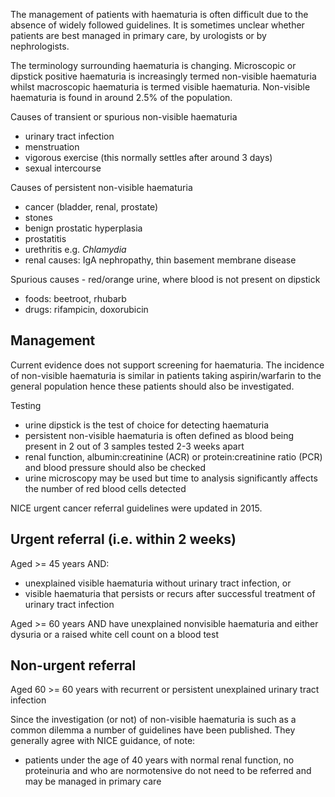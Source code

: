 The management of patients with haematuria is often difficult due to the absence of widely followed guidelines. It is sometimes unclear whether patients are best managed in primary care, by urologists or by nephrologists.  
  
The terminology surrounding haematuria is changing. Microscopic or dipstick positive haematuria is increasingly termed non\-visible haematuria whilst macroscopic haematuria is termed visible haematuria. Non\-visible haematuria is found in around 2\.5% of the population.  
  
Causes of transient or spurious non\-visible haematuria  
* urinary tract infection
* menstruation
* vigorous exercise (this normally settles after around 3 days)
* sexual intercourse

  
Causes of persistent non\-visible haematuria  
* cancer (bladder, renal, prostate)
* stones
* benign prostatic hyperplasia
* prostatitis
* urethritis e.g. *Chlamydia*
* renal causes: IgA nephropathy, thin basement membrane disease

  
Spurious causes \- red/orange urine, where blood is not present on dipstick  
* foods: beetroot, rhubarb
* drugs: rifampicin, doxorubicin

  
Management
----------

  
Current evidence does not support screening for haematuria. The incidence of non\-visible haematuria is similar in patients taking aspirin/warfarin to the general population hence these patients should also be investigated.  
  
Testing  
* urine dipstick is the test of choice for detecting haematuria
* persistent non\-visible haematuria is often defined as blood being present in 2 out of 3 samples tested 2\-3 weeks apart
* renal function, albumin:creatinine (ACR) or protein:creatinine ratio (PCR) and blood pressure should also be checked
* urine microscopy may be used but time to analysis significantly affects the number of red blood cells detected

  
NICE urgent cancer referral guidelines were updated in 2015\.  
  
Urgent referral (i.e. within 2 weeks)
-------------------------------------

  
Aged \>\= 45 years AND:  
* unexplained visible haematuria without urinary tract infection, or
* visible haematuria that persists or recurs after successful treatment of urinary tract infection

  
Aged \>\= 60 years AND have unexplained nonvisible haematuria and either dysuria or a raised white cell count on a blood test  
  
Non\-urgent referral
--------------------

  
Aged 60 \>\= 60 years with recurrent or persistent unexplained urinary tract infection  
  
Since the investigation (or not) of non\-visible haematuria is such as a common dilemma a number of guidelines have been published. They generally agree with NICE guidance, of note:  
* patients under the age of 40 years with normal renal function, no proteinuria and who are normotensive do not need to be referred and may be managed in primary care
